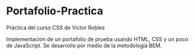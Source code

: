 # Portafolio-Practica
Práctica del curso CSS de Victor Robles

Implementacion de un portafolio de prueba usando HTML, CSS y un poco de JavaScript.
Se desarrollo por medio de la metodología BEM.
